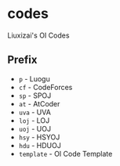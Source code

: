 # codes
Liuxizai's OI Codes

## Prefix

- `p` - Luogu
- `cf` - CodeForces
- `sp` - SPOJ
- `at` - AtCoder
- `uva` - UVA
- `loj` - LOJ
- `uoj` - UOJ
- `hsy` - HSYOJ
- `hdu` - HDUOJ
- `template` - OI Code Template

